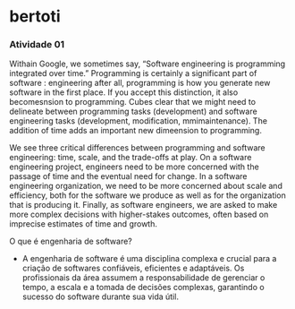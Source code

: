 # bertoti


### Atividade 01
Withain Google, we sometimes say, “Software engineering is programming integrated over time.” Programming is certainly a significant part of software : engineering after all, programming is how you generate new software in the first place. If you accept this distinction, it also becomesnsion to programming. Cubes clear that we might need to delineate between programming tasks (development) and software engineering tasks (development, modification, mmimaintenance). The addition of time adds an important new dimeension to programming.



We see three critical differences between programming and software engineering: time, scale, and the trade-offs at play. On a software engineering project, engineers need to be more concerned with the passage of time and the eventual need for change. In a software engineering organization, we need to be more concerned about scale and efficiency, both for the software we produce as well as for the organization that is producing it. Finally, as software engineers, we are asked to make more complex decisions with higher-stakes outcomes, often based on imprecise estimates of time and growth.

O que é engenharia de software?

- A engenharia de software é uma disciplina complexa e crucial para a criação de softwares confiáveis, eficientes e adaptáveis. Os profissionais da área assumem a responsabilidade de gerenciar o tempo, a escala e a tomada de decisões complexas, garantindo o sucesso do software durante sua vida útil.

